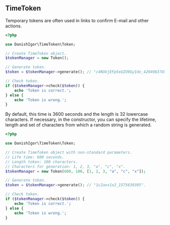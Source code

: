TimeToken
-----------------------

Temporary tokens are often used in links to confirm E-mail and other actions.

```php
<?php

use DanishIgor\TimeToken\Token;

// Create TimeToken object.
$tokenManager = new Token();

// Generate token.
$token = $tokenManager->generate(); // "c4NUUjEFp5eUZO9GyIdo_4204983745".

// Check token.
if ($tokenManager->check($token)) {
    echo 'Token is correct.';
} else {
    echo 'Token is wrong.';
}
```

By default, this time is 3600 seconds and the length is 32 lowercase characters. If necessary, in the constructor,
you can specify the lifetime, length and set of characters from which a random string is generated.

```php
<?php

use DanishIgor\TimeToken\Token;

// Create TimeToken object with non-standard parameters.
// Life time: 600 seconds.
// Length token: 100 characters.
// Characters for generation: 1, 2, 3, "a", "c", "x".
$tokenManager = new Token(600, 100, [1, 2, 3, "a", "c", "x"]);

// Generate token.
$token = $tokenManager->generate(); // "1c2axx1x2_1575630395".

// Check token.
if ($tokenManager->check($token)) {
    echo 'Token is correct.';
} else {
    echo 'Token is wrong.';
}
```